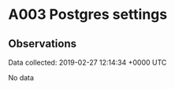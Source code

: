 # A003 Postgres settings #

## Observations ##
Data collected: 2019-02-27 12:14:34 +0000 UTC  


No data
  